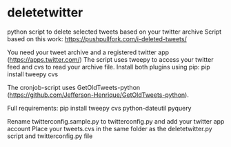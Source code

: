 # deletetwitter
python script to delete selected tweets based on your twitter archive
Script based on this work: https://pushpullfork.com/i-deleted-tweets/

You need your tweet archive and a registered twitter app (https://apps.twitter.com/)
The script uses tweepy to access your twitter feed and cvs to read your archive file. Install both plugins using pip:
pip install tweepy cvs

The cronjob-script uses GetOldTweets-python (https://github.com/Jefferson-Henrique/GetOldTweets-python).

Full requirements:
pip install tweepy cvs python-dateutil pyquery

Rename twitterconfig.sample.py to twitterconfig.py and add your twitter app account
Place your tweets.cvs in the same folder as the deletetwitter.py script and twitterconfig.py file
